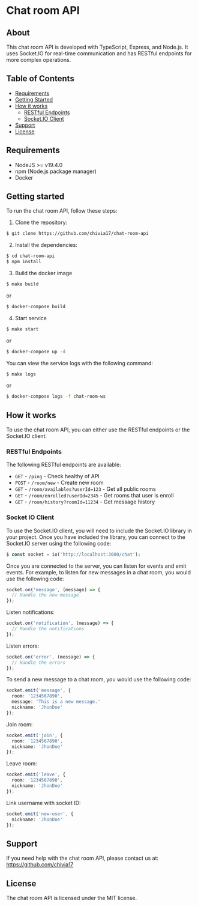 # Chat room API

## About
This chat room API is developed with TypeScript, Express, and Node.js. It uses Socket.IO for real-time communication and has RESTful endpoints for more complex operations.

## Table of Contents
- [Requirements](#requirements)
- [Getting Started](#getting-started)
- [How it works](#how-it-works)
    - [RESTful Endpoints](#restful-endpoints)
    - [Socket.IO Client](#socket-io-client)
- [Support](#support)
- [License](#license)

## Requirements

- NodeJS >= v19.4.0
- npm (Node.js package manager)
- Docker

## Getting started

To run the chat room API, follow these steps:

1. Clone the repository:

```bash
$ git clone https://github.com/chivia17/chat-room-api
```

2. Install the dependencies:

```bash
$ cd chat-room-api
$ npm install
```

3. Build the docker image

```bash
$ make build
```

or

```bash
$ docker-compose build
```

4. Start service

```bash
$ make start
```

or

```bash
$ docker-compose up -d
```

You can view the service logs with the following command:

```bash
$ make logs
```

or

```bash
$ docker-compose logs -f chat-room-ws
```

## How it works

To use the chat room API, you can either use the RESTful endpoints or the Socket.IO client.

### RESTful Endpoints

The following RESTful endpoints are available:

* `GET` - `/ping` - Check healthy of API
* `POST` - `/room/new` - Create new room
* `GET` - `/room/availables?userId=123` - Get all public rooms
* `GET` - `/room/enrolled?userId=2345` - Get rooms that user is enroll
* `GET` - `/room/history?roomId=11234` - Get message history

### Socket IO Client

To use the Socket.IO client, you will need to include the Socket.IO library in your project. Once you have included the library, you can connect to the Socket.IO server using the following code:

```ts
$ const socket = io('http://localhost:3000/chat');
```
Once you are connected to the server, you can listen for events and emit events. For example, to listen for new messages in a chat room, you would use the following code:

```ts
socket.on('message', (message) => {
  // Handle the new message
});
```

Listen notifications:

```ts
socket.on('notification', (message) => {
  // Handle the notifications
});
```

Listen errors:

```ts
socket.on('error', (message) => {
  // Handle the errors
});
```

To send a new message to a chat room, you would use the following code:

```ts
socket.emit('message', {
  room: '1234567890',
  message: 'This is a new message.'
  nickname: 'JhonDoe'
});
```

Join room:

```ts
socket.emit('join', {
  room: '1234567890',
  nickname: 'JhonDoe'
});
```

Leave room:

```ts
socket.emit('leave', {
  room: '1234567890',
  nickname: 'JhonDoe'
});
```

Link username with socket ID:

```ts
socket.emit('new-user', {
  nickname: 'JhonDoe'
});
```

## Support

If you need help with the chat room API, please contact us at: https://github.com/chivia17

## License

The chat room API is licensed under the MIT license.